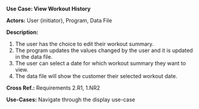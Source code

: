 **Use Case:   View Workout History**

**Actors:**   User (initiator), Program, Data File

**Description:**
  1) The user has the choice to edit their workout summary.
  2) The program updates the values changed by the user and it is updated in the data file.
  3) The user can select a date for which workout summary they want to view.
  4) The data file will show the customer their selected workout date.
  
**Cross Ref.:**   Requirements 2.R1, 1.NR2
  
**Use-Cases:** Navigate through the display use-case
